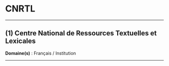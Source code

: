 # CNRTL

------------------------------------------------------

## (1) Centre National de Ressources Textuelles et Lexicales

**Domaine(s)** : Français / Institution

-----------------------------------------------------